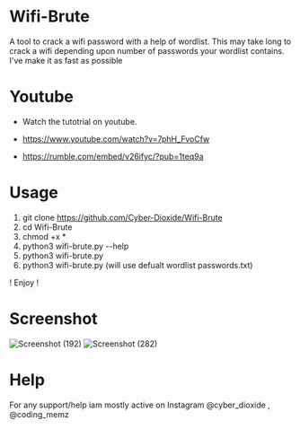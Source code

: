 # Wifi-Brute
A tool to crack a wifi password with a help of wordlist. This may take long to crack a wifi depending upon number of passwords your wordlist contains. I've make it as fast as possible

# Youtube
* Watch the tutotrial on youtube.

* https://www.youtube.com/watch?v=7phH_FvoCfw

* https://rumble.com/embed/v26ifyc/?pub=1teq9a
# Usage
1. git clone https://github.com/Cyber-Dioxide/Wifi-Brute
2. cd Wifi-Brute
3. chmod +x *
4. python3 wifi-brute.py --help
5. python3 wifi-brute.py <worlist>
6. python3 wifi-brute.py (will use defualt wordlist passwords.txt)

! Enjoy !

# Screenshot
![Screenshot (192)](https://user-images.githubusercontent.com/93708296/148902317-f1dc07af-0af3-4648-97b1-9c9dd79163f1.png)
![Screenshot (282)](https://user-images.githubusercontent.com/93708296/183288408-f1b6dd99-b83b-44b0-8bb1-c807040bf08a.png)


# Help
For any support/help iam mostly active on Instagram @cyber_dioxide , @coding_memz
